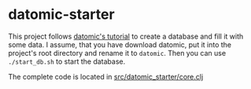 # datomic-starter

This project follows [datomic's tutorial](http://docs.datomic.com/get-datomic.html) to create a database and fill it with some data. I assume, that you have download datomic, put it into the project's root directory and rename it to `datomic`. Then you can use `./start_db.sh` to start the database.

The complete code is located in [src/datomic_starter/core.clj](https://github.com/n2o/datomic-starter/blob/master/src/datomic_starter/core.clj)
